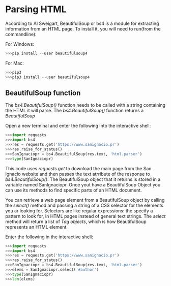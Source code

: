 # Parsing HTML
According to Al Sweigart, BeautifulSoup or bs4 is a module for extracting information from an HTML page. To install it, you will need to run(from the commandline):

For Windows:
```python
>>>pip install --user beautifulsoup4 
```
For Mac:
```python
>>>pip3 
>>>pip3 install --user beautifulsoup4 
```

## BeautifulSoup function
The *bs4.BeautifulSoup()* function needs to be called with a string containing the HTML it will parse. The *bs4.BeautifulSoup()* function returns a *BeautifulSoup* 

Open a new terminal and enter the following into the interactive shell:
```python
>>>import requests
>>>import bs4
>>>res = requests.get('https://www.sanignacio.pr')
>>>res.raise_for_status()
>>>SanIgnaciopr = bs4.BeautifulSoup(res.text, 'html.parser')
>>>type(SanIgnaciopr)
```
This code uses *requests.get* to download the main page from the San Ignacio website and then passes the text atrribute of the response to *bs4.BeautifulSoup()*. The BeautifulSoup object that it returns is stored in a variable named SanIgnaciopr. Once yout have a BeautifulSoup Object you can use its methods to find specific parts of an HTML document. 

You can retrieve a web page element from a BeautifulSoup object by calling the *select()* method and passing a string of a CSS selector for the elements you ar looking for. Selectors are like regular expressions: the specify a pattern to look for, in HTML pages instead of general text strings.  The *select* method will return a list of *Tag objects*, which is how BeautifulSoup represents an HTML element. 

Enter the following in the interactive shell:
```python
>>>import requests
>>>import bs4
>>>res = requests.get('https://www.sanignacio.pr')
>>>res.raise_for_status()
>>>SanIgnaciopr = bs4.BeautifulSoup(res.text, 'html.parser')
>>>elems = SanIgnaciopr.select('#author')
>>>type(SanIgnaciopr)
>>>len(elems)
```

